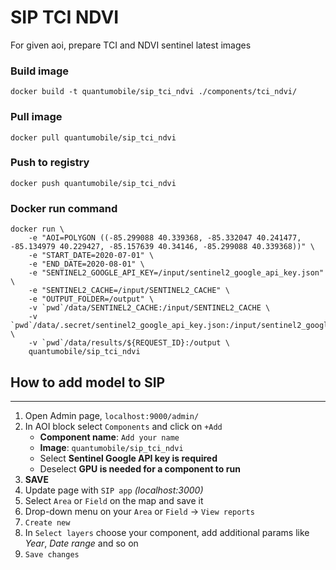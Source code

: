 # SIP TCI NDVI
For given aoi, prepare TCI and NDVI sentinel latest images 

### Build image

`docker build -t quantumobile/sip_tci_ndvi ./components/tci_ndvi/`

### Pull image

`docker pull quantumobile/sip_tci_ndvi`

### Push to registry

`docker push quantumobile/sip_tci_ndvi`

### Docker run command

```
docker run \
    -e "AOI=POLYGON ((-85.299088 40.339368, -85.332047 40.241477, -85.134979 40.229427, -85.157639 40.34146, -85.299088 40.339368))" \
    -e "START_DATE=2020-07-01" \
    -e "END_DATE=2020-08-01" \
    -e "SENTINEL2_GOOGLE_API_KEY=/input/sentinel2_google_api_key.json" \
    -e "SENTINEL2_CACHE=/input/SENTINEL2_CACHE" \
    -e "OUTPUT_FOLDER=/output" \
    -v `pwd`/data/SENTINEL2_CACHE:/input/SENTINEL2_CACHE \
    -v `pwd`/data/.secret/sentinel2_google_api_key.json:/input/sentinel2_google_api_key.json \
    -v `pwd`/data/results/${REQUEST_ID}:/output \
    quantumobile/sip_tci_ndvi
```
## How to add model to SIP
____

1. Open Admin page, `localhost:9000/admin/`
2. In AOI block select `Components` and click on `+Add`
    * <b>Component name</b>: `Add your name`
    * <b>Image</b>: `quantumobile/sip_tci_ndvi`
    * Select <b>Sentinel Google API key is required</b>
    * Deselect <b>GPU is needed for a component to run</b>
3. <b>SAVE</b>
4. Update page with `SIP app` <i>(localhost:3000)</i>
5. Select `Area` or `Field` on the map and save it
6. Drop-down menu on your `Area` or `Field` -> `View reports`
7. `Create new`
8. In `Select layers` choose your component, add additional params like <i>Year</i>, <i>Date range</i> and so on
9. `Save changes`
